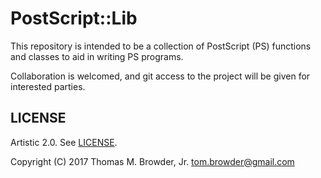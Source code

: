 # PostScript::Lib

This repository is intended to be a collection of PostScript (PS)
functions and classes to aid in writing PS programs.

Collaboration is welcomed, and git access to the project will be given
for interested parties.


## LICENSE

Artistic 2.0. See [LICENSE](https://github.com/tbrowder/PostScript-Lib-Perl6/blob/master/LICENCE).

Copyright (C) 2017 Thomas M. Browder, Jr. <tom.browder@gmail.com>
